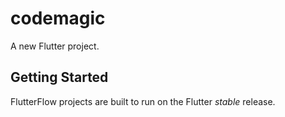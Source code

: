 # codemagic

A new Flutter project.

## Getting Started

FlutterFlow projects are built to run on the Flutter _stable_ release.

